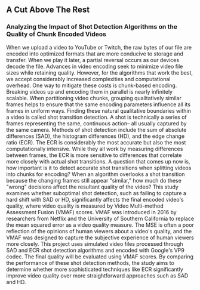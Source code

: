 ## A Cut Above The Rest
### Analyzing the Impact of Shot Detection Algorithms on the Quality of Chunk Encoded Videos

When we upload a video to YouTube or Twitch, the raw bytes of our file are encoded into optimized formats that are more conducive to storage and transfer. When we play it later, a partial reversal occurs as our devices decode the file.
Advances in video encoding seek to minimize video file sizes while retaining quality. However, for the algorithms that work the best, we accept considerably increased complexities and computational overhead. One way to mitigate these costs is chunk-based encoding. Breaking videos up and encoding them in parallel is nearly infinitely scalable. 
When partitioning video chunks, grouping qualitatively similar frames helps to ensure that the same encoding parameters influence all its frames in uniform ways. Finding these natural qualitative boundaries within a video is called shot transition detection. A shot is technically a series of frames representing the same, continuous action– all usually captured by the same camera.
Methods of shot detection include the sum of absolute differences (SAD), the histogram differences (HD), and the edge change ratio (ECR). The ECR is considerably the most accurate but also the most computationally intensive. While they all work by measuring differences between frames, the ECR is more sensitive to differences that correlate more closely with actual shot transitions.
A question that comes up now is, how important is it to detect accurate shot transitions when splitting videos into chunks for encoding? When an algorithm overlooks a shot transition because the changing frames still appear "similar," how much do these "wrong" decisions affect the resultant quality of the video?
This study examines whether suboptimal shot detection, such as failing to capture a hard shift with SAD or HD, significantly affects the final encoded video's quality, where video quality is measured by Video Multi-method Assessment Fusion (VMAF) scores.
VMAF was introduced in 2016 by researchers from Netflix and the University of Southern California to replace the mean squared error as a video quality measure. The MSE is often a poor reflection of the opinions of human viewers about a video's quality, and the VMAF was designed to capture the subjective experience of human viewers more closely.
This project uses simulated video files processed through SAD and ECR shot detection algorithms and encoded with Google's VP9 codec. The final quality will be evaluated using VMAF scores. By comparing the performance of these shot detection methods, the study aims to determine whether more sophisticated techniques like ECR significantly improve video quality over more straightforward approaches such as SAD and HD.

